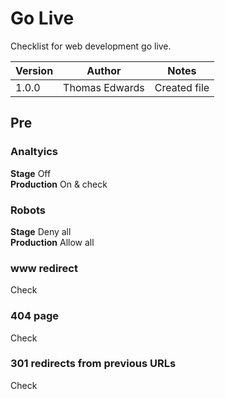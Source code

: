 # Go Live

Checklist for web development go live.

| Version | Author         | Notes                          |
| ------- | -------------- | ------------------------------ |
| 1.0.0   | Thomas Edwards | Created file                   |

## Pre

### Analtyics

**Stage** Off  
**Production** On & check

### Robots

**Stage** Deny all  
**Production** Allow all

### www redirect

Check

### 404 page

Check

### 301 redirects from previous URLs

Check